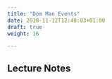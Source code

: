 ```yaml
---
title: "Dom Man Events"
date: 2018-11-12T12:48:03+01:00
draft: true
weight: 16

---
```


## Lecture Notes

